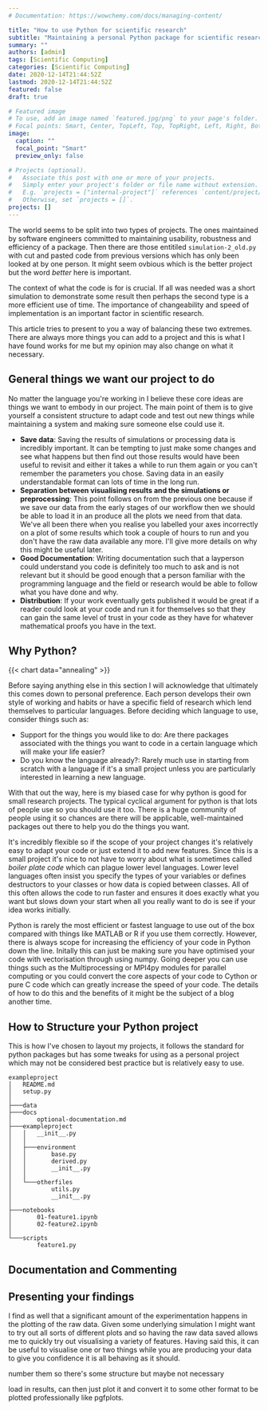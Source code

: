 ```yaml
---
# Documentation: https://wowchemy.com/docs/managing-content/

title: "How to use Python for scientific research"
subtitle: "Maintaining a personal Python package for scientific research"
summary: ""
authors: [admin]
tags: [Scientific Computing]
categories: [Scientific Computing]
date: 2020-12-14T21:44:52Z
lastmod: 2020-12-14T21:44:52Z
featured: false
draft: true

# Featured image
# To use, add an image named `featured.jpg/png` to your page's folder.
# Focal points: Smart, Center, TopLeft, Top, TopRight, Left, Right, BottomLeft, Bottom, BottomRight.
image:
  caption: ""
  focal_point: "Smart"
  preview_only: false

# Projects (optional).
#   Associate this post with one or more of your projects.
#   Simply enter your project's folder or file name without extension.
#   E.g. `projects = ["internal-project"]` references `content/project/deep-learning/index.md`.
#   Otherwise, set `projects = []`.
projects: []
---
```


The world seems to be split into two types of projects. The ones maintained by software engineers committed to maintaining usability, robustness and efficiency of a package. Then there are those entitiled `simulation-2_old.py` with cut and pasted code from previous versions which has only been looked at by one person. It might seem ovbious which is the better project but the word *better* here is important. 

The context of what the code is for is crucial. If all was needed was a short simulation to demonstrate some result then perhaps the second type is a more efficient use of time. The importance of changeability and speed of implementation is an important factor in scientific research. 

This article tries to present to you a way of balancing these two extremes. There are always more things you can add to a project and this is what I have found works for me but my opinion may also change on what it necessary. 

## General things we want our project to do ##

No matter the language you're working in I believe these core ideas are things we want to embody in our project. The main point of them is to give yourself a consistent structure to adapt code and test out new things while maintaining a system and making sure someone else could use it.

- **Save data**: Saving the results of simulations or processing data is incredibly important. It can be tempting to just make some changes and see what happens but then find out those results would have been useful to revisit and either it takes a while to run them again or you can't remember the parameters you chose. Saving data in an easily understandable format can lots of time in the long run. 
- **Separation between visualising results and the simulations or preprocessing**: This point follows on from the previous one because if we save our data from the early stages of our workflow then we should be able to load it in an produce all the plots we need from that data. We've all been there when you realise you labelled your axes incorrectly on a plot of some results which took a couple of hours to run and you don't have the raw data available any more. I'll give more details on why this might be useful later.
- **Good Documentation**: Writing documentation such that a layperson could understand you code is definitely too much to ask and is not relevant but it should be good enough that a person familiar with the programming language and the field or research would be able to follow what you have done and why.
- **Distribution**: If your work eventually gets published it would be great if a reader could look at your code and run it for themselves so that they can gain the same level of trust in your code as they have for whatever mathematical proofs you have in the text.


## Why Python? ##


{{< chart data="annealing" >}}

Before saying anything else in this section I will acknowledge that ultimately this comes down to personal preference. Each person develops their own style of working and habits or have a specific field of research which lend themselves to particular languages. Before deciding which language to use, consider things such as:
- Support for the things you would like to do: Are there packages associated with the things you want to code in a certain language which will make your life easier?
- Do you know the language already?: Rarely much use in starting from scratch with a language if it's a small project unless you are particularly interested in learning a new language.

With that out the way, here is my biased case for why python is good for small research projects. The typical cyclical argument for python is that lots of people use so you should use it too. There is a huge community of people using it so chances are there will be applicable, well-maintained packages out there to help you do the things you want.

It's incredibly flexible so if the scope of your project changes it's relatively easy to adapt your code or just extend it to add new features. Since this is a small project it's nice to not have to worry about what is sometimes called *boiler plate code* which can plague lower level languages. Lower level languages often insist you specify the types of your variables or defines destructors to your classes or how data is copied between classes. All of this often allows the code to run faster and ensures it does exactly what you want but slows down your start when all you really want to do is see if your idea works initially.

Python is rarely the most efficient or fastest language to use out of the box compared with things like MATLAB or R if you use them correctly. However, there is always scope for increasing the efficiency of your code in Python down the line. Initally this can just be making sure you have optimised your code with vectorisation through using numpy. Going deeper you can use things such as the Multiprocessing or MPI4py modules for parallel computing or you could convert the core aspects of your code to Cython or pure C code which can greatly increase the speed of your code. The details of how to do this and the benefits of it might be the subject of a blog another time.

## How to Structure your Python project ##
This is how I've chosen to layout my projects, it follows the standard for python packages but has some tweaks for using as a personal project which may not be considered best practice but is relatively easy to use.
```
exampleproject
│   README.md
│   setup.py
│
├───data
├───docs
│       optional-documentation.md
├───exampleproject
│   │   __init__.py
│   │
│   ├───environment
│   │       base.py
│   │       derived.py
│   │       __init__.py
│   │
│   └───otherfiles
│           utils.py
│           __init__.py
│
├───notebooks
│       01-feature1.ipynb
│       02-feature2.ipynb
│
└───scripts
        feature1.py
```

## Documentation and Commenting ##


## Presenting your findings ##

I find as well that a significant amount of the experimentation happens in the plotting of the raw data. Given some underlying simulation I might want to try out all sorts of different plots and so having the raw data saved allows me to quickly try out visualising a variety of features. Having said this, it can be useful to visualise one or two things while you are producing your data to give you confidence it is all behaving as it should.

number them so there's some structure but maybe not necessary

load in results, can then just plot it and convert it to some other format to be plotted professionally like pgfplots.